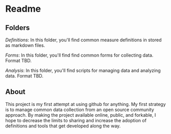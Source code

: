 # Readme

## Folders

*Definitions*: In this folder, you'll find common measure definitions in stored as markdown files.

*Forms*: In this folder, you'll find find common forms for collecting data. Format TBD.

*Analysis*: In this folder, you'll find scripts for managing data and analyzing data. Format TBD.

## About

This project is my first attempt at using github for anything. My first strategy is to manage common data collection from an open source community approach. By making the project available online, public, and forkable, I hope to decrease the limits to sharing and increase the adoption of definitions and tools that get developed along the way. 
